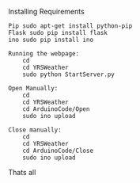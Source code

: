 Installing Requirements
	
	Pip sudo apt-get install python-pip
	Flask sudo pip install flask
	ino sudo pip install ino
	
	Running the webpage:
		cd
		cd YRSWeather
		sudo python StartServer.py
	
	Open Manually:
		cd 
		cd YRSWeather
		cd ArduinoCode/Open
		sudo ino upload
	
	Close manually:
		cd
		cd YRSWeather
		cd ArduinoCode/Close
		sudo ino upload

Thats all
